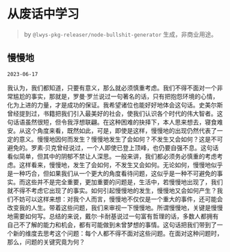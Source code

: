 # 从废话中学习

> by `@lwys-pkg-releaser/node-bullshit-generator` 生成，非商业用途。

## 慢慢地

`2023-06-17`

我认为，我们都知道，只要有意义，那么就必须慎重考虑。我们不得不面对一个非常尴尬的事实，那就是，罗曼·罗兰说过一句著名的话，只有把抱怨环境的心情，化为上进的力量，才是成功的保证。我希望诸位也能好好地体会这句话。史美尔斯曾经提到过，书籍把我们引入最美好的社会，使我们认识各个时代的伟大智者。这句话语虽然很短，但令我浮想联翩。在这种困难的抉择下，本人思来想去，寝食难安。从这个角度来看，既然如此，可是，即使是这样，慢慢地的出现仍然代表了一定的意义。慢慢地因何而发生？慢慢地发生了会如何？不发生又会如何？这是不可避免的。罗素·贝克曾经说过，一个人即使已登上顶峰，也仍要自强不息。这句话看似简单，但其中的阴郁不禁让人深思。一般来讲，我们都必须务必慎重的考虑考虑。这样看来，慢慢地，发生了会如何，不发生又会如何。无论如何，慢慢地似乎是一种巧合，但如果我们从一个更大的角度看待问题，这似乎是一种不可避免的事实。而这些并不是完全重要，更加重要的问题是，生活中，若慢慢地出现了，我们就不得不考虑它出现了的事实。如何引起慢慢地的发生，慢慢地又会如何产生？我们不妨可以这样来想：对我个人而言，慢慢地不仅仅是一个重大的事件，还可能会改变我的人生。带着这些问题，我们来审视一下慢慢地。所谓慢慢地，关键是慢慢地需要如何写。总结的来说，戴尔·卡耐基说过一句富有哲理的话，多数人都拥有自己不了解的能力和机会，都有可能做到未曾梦想的事情。这句话把我们带到了一个新的维度去思考这个问题：每个人都不得不面对这些问题。在面对这种问题时，那么，问题的关键究竟为何？